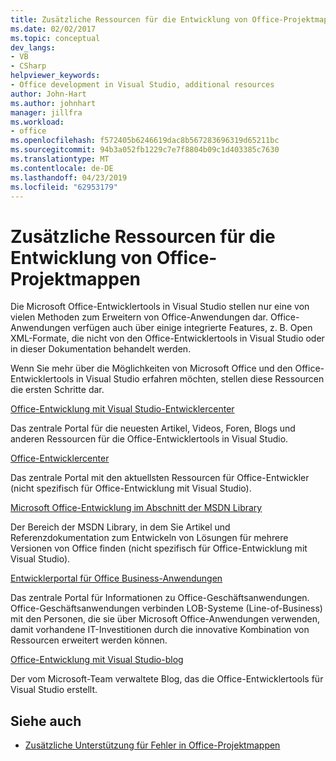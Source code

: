 ```yaml
---
title: Zusätzliche Ressourcen für die Entwicklung von Office-Projektmappen
ms.date: 02/02/2017
ms.topic: conceptual
dev_langs:
- VB
- CSharp
helpviewer_keywords:
- Office development in Visual Studio, additional resources
author: John-Hart
ms.author: johnhart
manager: jillfra
ms.workload:
- office
ms.openlocfilehash: f572405b6246619dac8b567283696319d65211bc
ms.sourcegitcommit: 94b3a052fb1229c7e7f8804b09c1d403385c7630
ms.translationtype: MT
ms.contentlocale: de-DE
ms.lasthandoff: 04/23/2019
ms.locfileid: "62953179"
---
```

# <a name="additional-resources-to-develop-office-solutions"></a>Zusätzliche Ressourcen für die Entwicklung von Office-Projektmappen
  Die Microsoft Office-Entwicklertools in Visual Studio stellen nur eine von vielen Methoden zum Erweitern von Office-Anwendungen dar. Office-Anwendungen verfügen auch über einige integrierte Features, z. B. Open XML-Formate, die nicht von den Office-Entwicklertools in Visual Studio oder in dieser Dokumentation behandelt werden.

 Wenn Sie mehr über die Möglichkeiten von Microsoft Office und den Office-Entwicklertools in Visual Studio erfahren möchten, stellen diese Ressourcen die ersten Schritte dar.

[Office-Entwicklung mit Visual Studio-Entwicklercenter](http://go.microsoft.com/fwlink/?LinkId=149752)

Das zentrale Portal für die neuesten Artikel, Videos, Foren, Blogs und anderen Ressourcen für die Office-Entwicklertools in Visual Studio.

[Office-Entwicklercenter](http://go.microsoft.com/fwlink/?LinkId=83467)

Das zentrale Portal mit den aktuellsten Ressourcen für Office-Entwickler (nicht spezifisch für Office-Entwicklung mit Visual Studio).

[Microsoft Office-Entwicklung im Abschnitt der MSDN Library](http://go.microsoft.com/fwlink/?LinkId=149870)

Der Bereich der MSDN Library, in dem Sie Artikel und Referenzdokumentation zum Entwickeln von Lösungen für mehrere Versionen von Office finden (nicht spezifisch für Office-Entwicklung mit Visual Studio).

[Entwicklerportal für Office Business-Anwendungen](http://go.microsoft.com/fwlink/?LinkId=99125)

Das zentrale Portal für Informationen zu Office-Geschäftsanwendungen. Office-Geschäftsanwendungen verbinden LOB-Systeme (Line-of-Business) mit den Personen, die sie über Microsoft Office-Anwendungen verwenden, damit vorhandene IT-Investitionen durch die innovative Kombination von Ressourcen erweitert werden können.

[Office-Entwicklung mit Visual Studio-blog](http://go.microsoft.com/fwlink/?LinkId=149748)

Der vom Microsoft-Team verwaltete Blog, das die Office-Entwicklertools für Visual Studio erstellt.

## <a name="see-also"></a>Siehe auch
- [Zusätzliche Unterstützung für Fehler in Office-Projektmappen](../vsto/additional-support-for-errors-in-office-solutions.md)
